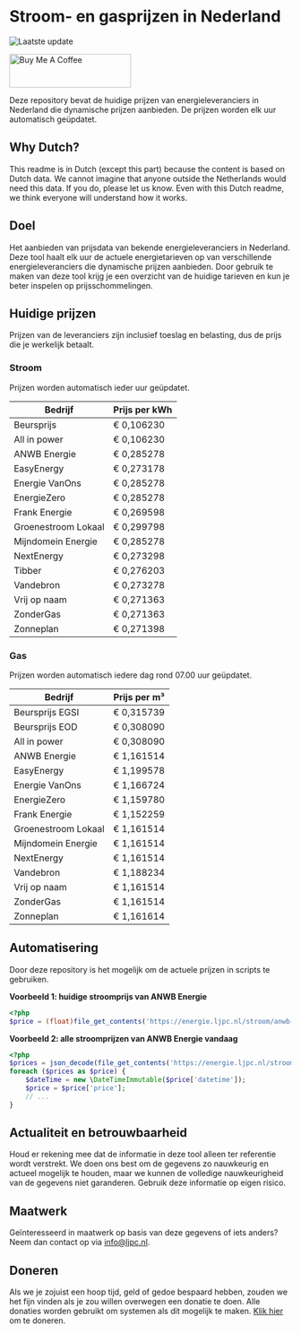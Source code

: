 # Stroom- en gasprijzen in Nederland

![Laatste update](https://img.shields.io/badge/laatste%20update-2025--08--09%2022%3A00%20CET-brightgreen)

<a href="https://www.buymeacoffee.com/Lars-" target="_blank"><img src="https://cdn.buymeacoffee.com/buttons/v2/default-orange.png" alt="Buy Me A Coffee" height="60" style="height: 60px !important;width: 217px !important;" ></a>

Deze repository bevat de huidige prijzen van energieleveranciers in Nederland die dynamische prijzen aanbieden. De prijzen worden elk uur automatisch geüpdatet.

## Why Dutch?

This readme is in Dutch (except this part) because the content is based on Dutch data. We cannot imagine that anyone outside the Netherlands would need this data. If you do, please let us know. Even with this Dutch readme, we think
everyone will understand how it works.

## Doel

Het aanbieden van prijsdata van bekende energieleveranciers in Nederland. Deze tool haalt elk uur de actuele energietarieven op van verschillende energieleveranciers die dynamische prijzen aanbieden. Door gebruik te maken van deze tool
krijg je een overzicht van de huidige tarieven en kun je beter inspelen op prijsschommelingen.

## Huidige prijzen

Prijzen van de leveranciers zijn inclusief toeslag en belasting, dus de prijs die je werkelijk betaalt.

### Stroom

Prijzen worden automatisch ieder uur geüpdatet.

 Bedrijf | Prijs per kWh 
---------|---------------
Beursprijs | € 0,106230
All in power | € 0,106230
ANWB Energie | € 0,285278
EasyEnergy | € 0,273178
Energie VanOns | € 0,285278
EnergieZero | € 0,285278
Frank Energie | € 0,269598
Groenestroom Lokaal | € 0,299798
Mijndomein Energie | € 0,285278
NextEnergy | € 0,273298
Tibber | € 0,276203
Vandebron | € 0,273278
Vrij op naam | € 0,271363
ZonderGas | € 0,271363
Zonneplan | € 0,271398


### Gas

Prijzen worden automatisch iedere dag rond 07.00 uur geüpdatet.

 Bedrijf | Prijs per m³ 
---------|--------------
Beursprijs EGSI | € 0,315739
Beursprijs EOD | € 0,308090
All in power | € 0,308090
ANWB Energie | € 1,161514
EasyEnergy | € 1,199578
Energie VanOns | € 1,166724
EnergieZero | € 1,159780
Frank Energie | € 1,152259
Groenestroom Lokaal | € 1,161514
Mijndomein Energie | € 1,161514
NextEnergy | € 1,161514
Vandebron | € 1,188234
Vrij op naam | € 1,161514
ZonderGas | € 1,161514
Zonneplan | € 1,161614


## Automatisering

Door deze repository is het mogelijk om de actuele prijzen in scripts te gebruiken.

**Voorbeeld 1: huidige stroomprijs van ANWB Energie**

```php
<?php
$price = (float)file_get_contents('https://energie.ljpc.nl/stroom/anwb-energie-nu.txt');

```

**Voorbeeld 2: alle stroomprijzen van ANWB Energie vandaag**

```php
<?php
$prices = json_decode(file_get_contents('https://energie.ljpc.nl/stroom/all-in-power-vandaag.json'),true);
foreach ($prices as $price) {
    $dateTime = new \DateTimeImmutable($price['datetime']);
    $price = $price['price'];
    // ...
}
```

## Actualiteit en betrouwbaarheid

Houd er rekening mee dat de informatie in deze tool alleen ter referentie wordt verstrekt. We doen ons best om de gegevens zo nauwkeurig en actueel mogelijk te houden, maar we kunnen de volledige nauwkeurigheid van de gegevens niet
garanderen. Gebruik deze informatie op eigen risico.

## Maatwerk

Geïnteresseerd in maatwerk op basis van deze gegevens of iets anders? Neem dan contact op
via [info@ljpc.nl](mailto:info@ljpc.nl?subject=Energie%20prijzen).

## Doneren

Als we je zojuist een hoop tijd, geld of gedoe bespaard hebben, zouden we het fijn vinden als je zou willen overwegen een
donatie te doen. Alle donaties worden gebruikt om systemen als dit mogelijk te
maken. [Klik hier](https://www.buymeacoffee.com/Lars-) om te doneren.
